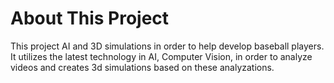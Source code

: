 # About This Project
This project AI and 3D simulations in order to help develop baseball players. It utilizes the latest technology in AI, Computer Vision, in order to analyze videos and creates 3d simulations based on these analyzations.
